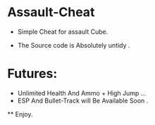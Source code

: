 # Assault-Cheat

* Simple Cheat for assault Cube.

* The Source code is Absolutely untidy .

# Futures:
* Unlimited Health  And  Ammo + High Jump ...
* ESP And Bullet-Track will Be Available Soon  .

** Enjoy.
